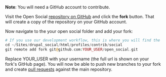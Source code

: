 **Note**: You will need a GitHub account to contribute.

Visit the Open Social [repository on GitHub](https://github.com/goalgorilla/open%5Fsocial) and click the **fork** button. That will create a copy of the repository on your GitHub account.

Now navigate to the your open social folder and add your fork:

```php
# If you use our development workflow, this is where you will find the open_social folder
cd ~/Sites/drupal_social/html/profiles/contrib/social
git remote add fork git@github.com:YOUR_USER/open_social.git

```

Replace YOUR\_USER with your username (the full url is shown on your fork's GitHub page). You will now be able to push new branches to your fork and create [pull requests](https://help.github.com/articles/using-pull-requests) against the main repository.